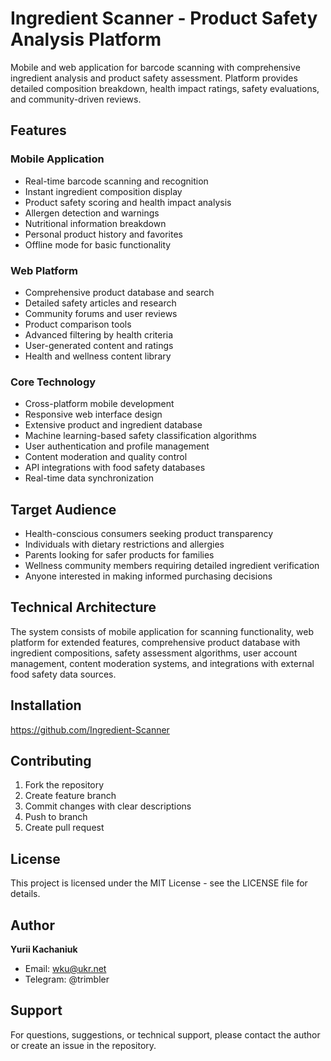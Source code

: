 # Ingredient Scanner - Product Safety Analysis Platform

Mobile and web application for barcode scanning with comprehensive ingredient analysis and product safety assessment. Platform provides detailed composition breakdown, health impact ratings, safety evaluations, and community-driven reviews.

## Features

### Mobile Application
- Real-time barcode scanning and recognition
- Instant ingredient composition display
- Product safety scoring and health impact analysis
- Allergen detection and warnings
- Nutritional information breakdown
- Personal product history and favorites
- Offline mode for basic functionality

### Web Platform
- Comprehensive product database and search
- Detailed safety articles and research
- Community forums and user reviews
- Product comparison tools
- Advanced filtering by health criteria
- User-generated content and ratings
- Health and wellness content library

### Core Technology
- Cross-platform mobile development
- Responsive web interface design
- Extensive product and ingredient database
- Machine learning-based safety classification algorithms
- User authentication and profile management
- Content moderation and quality control
- API integrations with food safety databases
- Real-time data synchronization

## Target Audience

- Health-conscious consumers seeking product transparency
- Individuals with dietary restrictions and allergies
- Parents looking for safer products for families
- Wellness community members requiring detailed ingredient verification
- Anyone interested in making informed purchasing decisions

## Technical Architecture

The system consists of mobile application for scanning functionality, web platform for extended features, comprehensive product database with ingredient compositions, safety assessment algorithms, user account management, content moderation systems, and integrations with external food safety data sources.

## Installation

https://github.com/Ingredient-Scanner 

## Contributing

1. Fork the repository
2. Create feature branch
3. Commit changes with clear descriptions
4. Push to branch
5. Create pull request

## License

This project is licensed under the MIT License - see the LICENSE file for details.

## Author

**Yurii Kachaniuk**
- Email: wku@ukr.net
- Telegram: @trimbler

## Support

For questions, suggestions, or technical support, please contact the author or create an issue in the repository.
